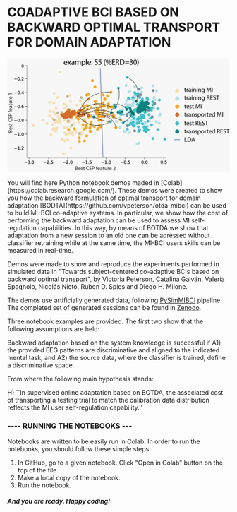 # COADAPTIVE BCI BASED ON BACKWARD OPTIMAL TRANSPORT FOR DOMAIN ADAPTATION
<p align="center">
<img src="Images/transport_samples.jpeg" width="600">
</p>
You will find here Python notebook demos maded in [Colab](https://colab.research.google.com/). These demos were created to show you how the backward formulation of optimal transport for domain adaptation [BODTA](https://github.com/vpeterson/otda-mibci) can be used to build MI-BCI co-adaptive systems. In particular, we show how the cost of performing the backward adaptation can be used to assess MI self-regulation capabilities. In this way, by means of BOTDA we show that adaptation from a new session to an old one can be adressed without classifier retraining while at the same time, the MI-BCI users skills can be measured in real-time.

Demos were made to show and reproduce the experiments performed in simulated data in "Towards subject-centered co-adaptive BCIs based on backward optimal transport", by Victoria Peterson, Catalina Galván, Valeria Spagnolo, Nicolás Nieto, Ruben D. Spies and Diego H. Milone. 

The demos use artificially generated data, following [PySimMIBCI](https://github.com/catalinamagalvan/PySimMIBCI) pipeline. The completed set of generated sessions can be found in [Zenodo](https://zenodo.org/records/13760210).

Three notebook examples are provided. The first two show that the following assumptions are held:

Backward adaptation based on the system knowledge is successful if 
A1) the provided EEG patterns are discriminative and aligned to the indicated mental task, and
A2) the source data, where the classifier is trained, define a discriminative space.

From where the following main hypothesis stands:

H)	``In supervised online adaptation based on BOTDA, the associated cost of transporting a testing trial to match the calibration data distribution reflects the MI user self-regulation capability.''

### ---- RUNNING THE NOTEBOOKS --- 

Notebooks are written to be easily run in Colab. In order to run the notebooks, you should follow these simple steps:

1. In GitHub, go to a given notebook. Click "Open in Colab" button on the top of the file.
2. Make a local copy of the notebook.
3. Run the notebook.


##### And you are ready. Happy coding!


